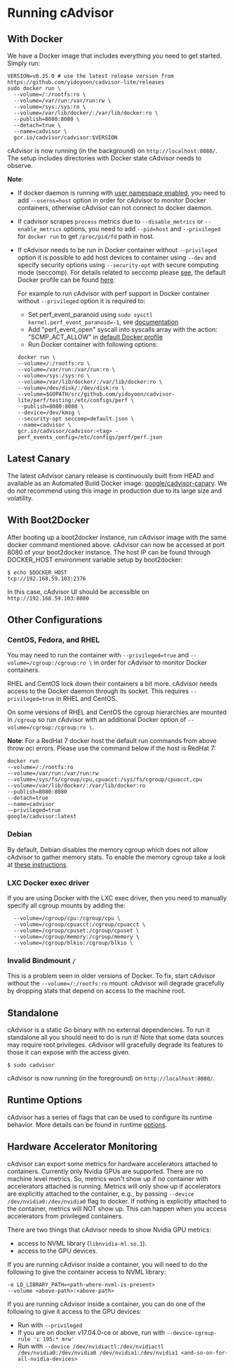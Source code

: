# Running cAdvisor

## With Docker

We have a Docker image that includes everything you need to get started. Simply run:

```
VERSION=v0.35.0 # use the latest release version from https://github.com/yidoyoon/cadvisor-lite/releases
sudo docker run \
  --volume=/:/rootfs:ro \
  --volume=/var/run:/var/run:rw \
  --volume=/sys:/sys:ro \
  --volume=/var/lib/docker/:/var/lib/docker:ro \
  --publish=8080:8080 \
  --detach=true \
  --name=cadvisor \
  gcr.io/cadvisor/cadvisor:$VERSION
```

cAdvisor is now running (in the background) on `http://localhost:8080/`. The setup includes directories with Docker state cAdvisor needs to observe.

**Note**: 
- If docker daemon is running with [user namespace enabled](https://docs.docker.com/engine/reference/commandline/dockerd/#starting-the-daemon-with-user-namespaces-enabled),
you need to add `--userns=host` option in order for cAdvisor to monitor Docker containers,
otherwise cAdvisor can not connect to docker daemon.
- If cadvisor scrapes `process` metrics due to `--disable_metrics` or `--enable_metrics` options, you need to add `--pid=host` and `--privileged` for `docker run` to get `/proc/pid/fd` path in host.
- If cAdvisor needs to be run in Docker container without `--privileged` option it is possible to add host devices to container using `--dev` and
  specify security options using `--security-opt` with secure computing mode (seccomp).
  For details related to seccomp please [see](https://docs.docker.com/engine/security/seccomp/), the default Docker profile can be found [here](https://github.com/moby/moby/blob/master/profiles/seccomp/default.json).

  For example to run cAdvisor with perf support in Docker container without `--privileged` option it is required to:
  - Set perf_event_paranoid using `sudo sysctl kernel.perf_event_paranoid=-1`, see [documentation](https://www.kernel.org/doc/Documentation/sysctl/kernel.txt)
  - Add "perf_event_open" syscall into syscalls array with the action: "SCMP_ACT_ALLOW" in [default Docker profile](https://github.com/moby/moby/blob/master/profiles/seccomp/default.json)
  - Run Docker container with following options:
  ```
  docker run \
  --volume=/:/rootfs:ro \
  --volume=/var/run:/var/run:ro \
  --volume=/sys:/sys:ro \
  --volume=/var/lib/docker/:/var/lib/docker:ro \
  --volume=/dev/disk/:/dev/disk:ro \
  --volume=$GOPATH/src/github.com/yidoyoon/cadvisor-lite/perf/testing:/etc/configs/perf \
  --publish=8080:8080 \
  --device=/dev/kmsg \
  --security-opt seccomp=default.json \
  --name=cadvisor \
  gcr.io/cadvisor/cadvisor:<tag> -perf_events_config=/etc/configs/perf/perf.json
  ```

## Latest Canary

The latest cAdvisor canary release is continuously built from HEAD and available
as an Automated Build Docker image:
[google/cadvisor-canary](https://registry.hub.docker.com/u/google/cadvisor-canary/). We do *not* recommend using this image in production due to its large size and volatility.

## With Boot2Docker

After booting up a boot2docker instance, run cAdvisor image with the same docker command mentioned above. cAdvisor can now be accessed at port 8080 of your boot2docker instance. The host IP can be found through DOCKER_HOST environment variable setup by boot2docker:

```
$ echo $DOCKER_HOST
tcp://192.168.59.103:2376
```

In this case, cAdvisor UI should be accessible on `http://192.168.59.103:8080`

## Other Configurations

### CentOS, Fedora, and RHEL

You may need to run the container with `--privileged=true` and `--volume=/cgroup:/cgroup:ro \` in order for cAdvisor to monitor Docker containers.

RHEL and CentOS lock down their containers a bit more. cAdvisor needs access to the Docker daemon through its socket. This requires `--privileged=true` in RHEL and CentOS.

On some versions of RHEL and CentOS the cgroup hierarchies are mounted in `/cgroup` so run cAdvisor with an additional Docker option of `--volume=/cgroup:/cgroup:ro \`.

**Note**: For a RedHat 7 docker host the default run commands from above throw oci errors. Please use the command below if the host is RedHat 7:
```
docker run
--volume=/:/rootfs:ro
--volume=/var/run:/var/run:rw
--volume=/sys/fs/cgroup/cpu,cpuacct:/sys/fs/cgroup/cpuacct,cpu
--volume=/var/lib/docker/:/var/lib/docker:ro
--publish=8080:8080
--detach=true
--name=cadvisor
--privileged=true
google/cadvisor:latest
```


### Debian

By default, Debian disables the memory cgroup which does not allow cAdvisor to gather memory stats. To enable the memory cgroup take a look at [these instructions](https://github.com/yidoyoon/cadvisor-lite/issues/432).

### LXC Docker exec driver

If you are using Docker with the LXC exec driver, then you need to manually specify all cgroup mounts by adding the:

```
  --volume=/cgroup/cpu:/cgroup/cpu \
  --volume=/cgroup/cpuacct:/cgroup/cpuacct \
  --volume=/cgroup/cpuset:/cgroup/cpuset \
  --volume=/cgroup/memory:/cgroup/memory \
  --volume=/cgroup/blkio:/cgroup/blkio \
```

### Invalid Bindmount `/`

This is a problem seen in older versions of Docker. To fix, start cAdvisor without the `--volume=/:/rootfs:ro` mount. cAdvisor will degrade gracefully by dropping stats that depend on access to the machine root.

## Standalone

cAdvisor is a static Go binary with no external dependencies. To run it standalone all you should need to do is run it! Note that some data sources may require root privileges. cAdvisor will gracefully degrade its features to those it can expose with the access given.

```
$ sudo cadvisor
```

cAdvisor is now running (in the foreground) on `http://localhost:8080/`.

## Runtime Options

cAdvisor has a series of flags that can be used to configure its runtime behavior. More details can be found in runtime [options](runtime_options.md).

## Hardware Accelerator Monitoring

cAdvisor can export some metrics for hardware accelerators attached to containers.
Currently only Nvidia GPUs are supported. There are no machine level metrics.
So, metrics won't show up if no container with accelerators attached is running.
Metrics will only show up if accelerators are explicitly attached to the container, e.g., by passing `--device /dev/nvidia0:/dev/nvidia0` flag to docker.
If nothing is explicitly attached to the container, metrics will NOT show up. This can happen when you access accelerators from privileged containers.

There are two things that cAdvisor needs to show Nvidia GPU metrics:
- access to NVML library (`libnvidia-ml.so.1`).
- access to the GPU devices.

If you are running cAdvisor inside a container, you will need to do the following to give the container access to NVML library:
```
-e LD_LIBRARY_PATH=<path-where-nvml-is-present>
--volume <above-path>:<above-path>
```

If you are running cAdvisor inside a container, you can do one of the following to give it access to the GPU devices:
- Run with `--privileged`
- If you are on docker v17.04.0-ce or above, run with `--device-cgroup-rule 'c 195:* mrw'`
- Run with `--device /dev/nvidiactl:/dev/nvidiactl /dev/nvidia0:/dev/nvidia0 /dev/nvidia1:/dev/nvidia1 <and-so-on-for-all-nvidia-devices>`
